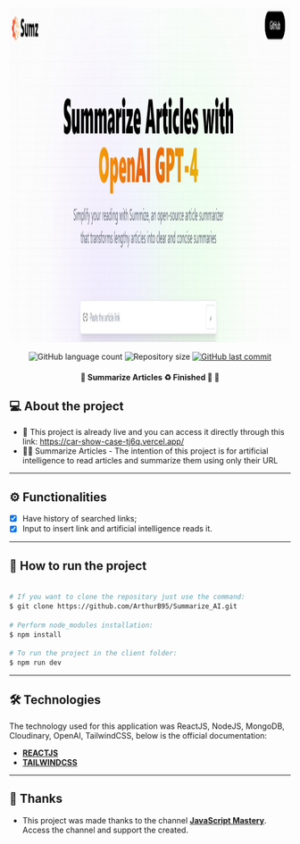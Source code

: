 <div align='center'>
<img src='.github/image.png' width='900' height='600' />
</div>

<p align="center">
  <img alt="GitHub language count" src="https://img.shields.io/github/languages/count/ArthurB95/Summarize_AI?color=%2304D361">

  <img alt="Repository size" src="https://img.shields.io/github/repo-size/ArthurB95/Summarize_AI">
  
  <a href="https://github.com/ArthurB95/CarShowCase/commits/master">
    <img alt="GitHub last commit" src="https://img.shields.io/github/last-commit/ArthurB95/Summarize_AI">
  </a>
    
</p>

<h4 align="center"> 
	🚧  Summarize Articles  ♻️ Finished 🚀 🚧
</h4>

## 💻 About the project

- 🚀 This project is already live and you can access it directly through this link: https://car-show-case-tj6q.vercel.app/
- 👨‍💻 Summarize Articles  - The intention of this project is for artificial intelligence to read articles and summarize them using only their URL

---

## ⚙️ Functionalities

-   [x] Have history of searched links;
-   [x] Input to insert link and artificial intelligence reads it.

---

## 🚀 How to run the project

```bash

# If you want to clone the repository just use the command:
$ git clone https://github.com/ArthurB95/Summarize_AI.git

# Perform node_modules installation:
$ npm install

# To run the project in the client folder:
$ npm run dev

```

---

## 🛠 Technologies

The technology used for this application was ReactJS, NodeJS, MongoDB, Cloudinary, OpenAI, TailwindCSS, below is the official documentation:

-   **[REACTJS](https://react.dev/)**
-   **[TAILWINDCSS](https://tailwindcss.com/)**
---

## 💪 Thanks

-   This project was made thanks to the channel **[JavaScript Mastery](https://www.youtube.com/@javascriptmastery/videos)**. Access the channel and support the created.
